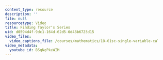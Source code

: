 ```yaml
---
content_type: resource
description: ''
file: null
resourcetype: Video
title: Finding Taylor's Series
uid: d0594d4f-9dc1-164d-62d5-6d43b6723d15
video_files:
  video_captions_file: /courses/mathematics/18-01sc-single-variable-calculus-fall-2010/unit-5-exploring-the-infinite/part-b-taylor-series/session-98-taylors-series/finding-taylors-series/BSqNgPkeWIM.vtt
video_metadata:
  youtube_id: BSqNgPkeWIM
---
```

